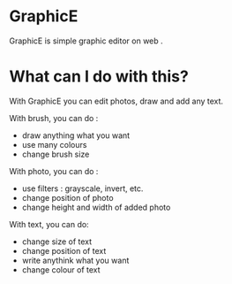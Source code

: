 # GraphicE
GraphicE is simple graphic editor on web . 

# What can I do with this?

With GraphicE you can edit photos, draw and add any text.
 
 With brush, you can do :
 - draw anything what you want
 - use many colours
 - change brush size
 
 With photo, you can do :
 - use filters : grayscale, invert, etc.
 - change position of photo
 - change height and width of added photo
 
 With text, you can do:
 - change size of text
 - change position of text
 - write anythink what you want 
 - change colour of text
 
 
 
 
